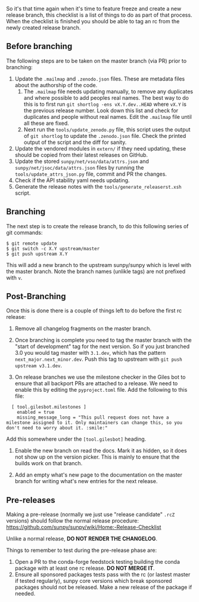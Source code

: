 So it's that time again when it's time to feature freeze and create a new release branch, this checklist is a list of things to do as part of that process. When the checklist is finished you should be able to tag an rc from the newly created release branch.

## Before branching

The following steps are to be taken on the master branch (via PR) prior to branching:

1. Update the `.mailmap` and `.zenodo.json` files. These are metadata files about the authorship of the code. 
    1. The `.mailmap` file needs updating manually, to remove any duplicates and where possible to add peoples real names. The best way to do this is to first run `git shortlog -ens vX.Y.dev..HEAD` where `vX.Y` is the previous release number. Look down this list and check for duplicates and people without real names. Edit the `.mailmap` file until all these are fixed.
    2. Next run the `tools/update_zenodo.py` file, this script uses the output of `git shortlog` to update the `.zenodo.json` file. Check the printed output of the script and the diff for sanity.
1. Update the vendored modules in `extern/` if they need updating, these should be copied from their latest releases on GitHub.
1. Update the stored `sunpy/net/vso/data/attrs.json` and `sunpy/net/jsoc/data/attrs.json` files by running the `tools/update_attrs_json.py` file, commit and PR the changes.
1. Check if the API stability yaml needs updating.
1. Generate the release notes with the `tools/generate_releaserst.xsh` script.


## Branching

The next step is to create the release branch, to do this following series of git commands:

    $ git remote update
    $ git switch -c X.Y upstream/master
    $ git push upstream X.Y

This will add a new branch to the upstream sunpy/sunpy which is level with the master branch. Note the branch names (unlikle tags) are not prefixed with `v`.

## Post-Branching

Once this is done there is a couple of things left to do before the first rc release:

1. Remove all changelog fragments on the master branch.

1. Once branching is complete you need to tag the master branch with the "start of development" tag for the next version. So if you just branched 3.0 you would tag master with `3.1.dev`, which has the pattern `next_major.next_minor.dev`. Push this tag to upstream with `git push upstream v3.1.dev`.

1. On release branches we use the milestone checker in the Giles bot to ensure that all backport PRs are attached to a release. We need to enable this by editing the `pyproject.toml` file. Add the following to this file:

```
  [ tool.gilesbot.milestones ]
    enabled = true
    missing_message_long = "This pull request does not have a milestone assigned to it. Only maintainers can change this, so you don't need to worry about it. :smile:"
```

Add this somewhere under the `[tool.gilesbot]` heading.

1. Enable the new branch on read the docs. Mark it as hidden, so it does not show up on the version picker. This is mainly to ensure that the builds work on that branch.

1. Add an empty what's new page to the documentation on the master branch for writing what's new entries for the next release.

## Pre-releases

Making a pre-release (normally we just use "release candidate" `.rcZ` versions) should follow the normal release procedure: https://github.com/sunpy/sunpy/wiki/Home:-Release-Checklist

Unlike a normal release, **DO NOT RENDER THE CHANGELOG**.

Things to remember to test during the pre-release phase are:

1. Open a PR to the conda-forge feedstock testing building the conda package with at least one rc release. **DO NOT MERGE IT**.
2. Ensure all sponsored packages tests pass with the rc (or lastest master if tested regularly), sunpy core versions which break sponsored packages should not be released. Make a new release of the package if needed.